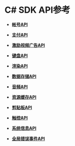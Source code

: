 # C\# SDK API参考<a name="ZH-CN_TOPIC_0000001595319586"></a>

-   **[帐号API](帐号API.md)**  

-   **[支付API](支付API.md)**  

-   **[激励视频广告API](激励视频广告API.md)**  

-   **[键盘API](键盘API.md)**  

-   **[渲染API](渲染API.md)**  

-   **[数据存储API](数据存储API.md)**  

-   **[音频API](音频API.md)**  

-   **[资源缓存API](资源缓存API.md)**  

-   **[剪贴板API](剪贴板API.md)**  

-   **[触控API](触控API.md)**  

-   **[系统信息API](系统信息API.md)**  

-   **[全局错误事件API](全局错误事件API.md)**  

